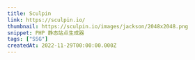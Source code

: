 ```yaml
---
title: Sculpin
link: https://sculpin.io/
thumbnail: https://sculpin.io/images/jackson/2048x2048.png
snippet: PHP 静态站点生成器
tags: ["SSG"]
createdAt: 2022-11-29T00:00:00.000Z
---
```

